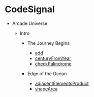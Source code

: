 # CodeSignal
* Arcade Universe
  * Intro

    * The Journey Begins
      * [add](https://github.com/dacodekid/playground/tree/main/python/add)
      * [centuryFromYear](https://github.com/dacodekid/playground/tree/main/python/century_from_year)
      * [checkPalindrome](https://github.com/dacodekid/playground/tree/main/python/check_palindrome)

    * Edge of the Ocean
      * [adjacentElementsProduct](https://github.com/dacodekid/playground/tree/main/python/adjacent_elements_product)
      * [shapeArea](https://github.com/dacodekid/playground/tree/main/python/shape_area)
